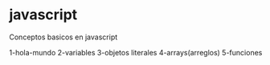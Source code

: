 # javascript
Conceptos basicos en javascript 

1-hola-mundo
2-variables
3-objetos literales
4-arrays(arreglos)
5-funciones
